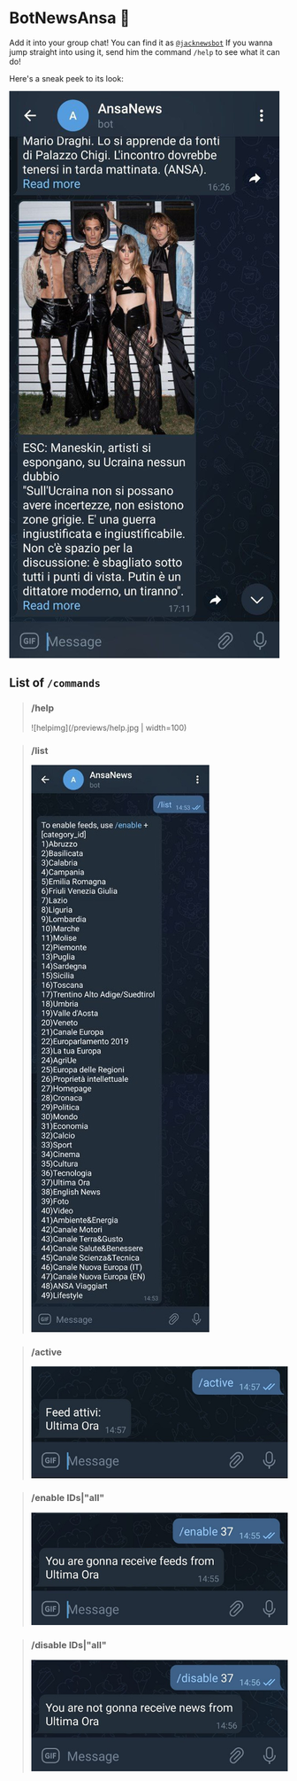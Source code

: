 # BotNewsAnsa :robot:
Add it into your group chat! You can find it as [`@jacknewsbot`](https://telegram.me/jacknewsbot)
If you wanna jump straight into using it, send him the command `/help` to see what it can do!

Here's a sneak peek to its look:

![sneak peek](/previews/sneak.jpg)

## List of `/commands`
> ### /help
> ![helpimg](/previews/help.jpg | width=100)

> ### /list 
> ![listimg](/previews/list.jpg)

> ### /active
> ![activeimg](/previews/active.jpg)

> ### /enable IDs|"all"
> ![enableimg](/previews/enable.jpg)

> ### /disable IDs|"all"
> ![disableimg](/previews/disable.jpg)
